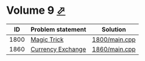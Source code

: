 # Volume 9 [⬀](http://poj.org/problemlist?volume=9)


| ID   | Problem statement                                   | Solution                       |
|------|-----------------------------------------------------|--------------------------------|
| 1800 | [Magic Trick](http://poj.org/problem?id=1800)       | [1800/main.cpp](1800/main.cpp) |
| 1860 | [Currency Exchange](http://poj.org/problem?id=1860) | [1860/main.cpp](1860/main.cpp) |


